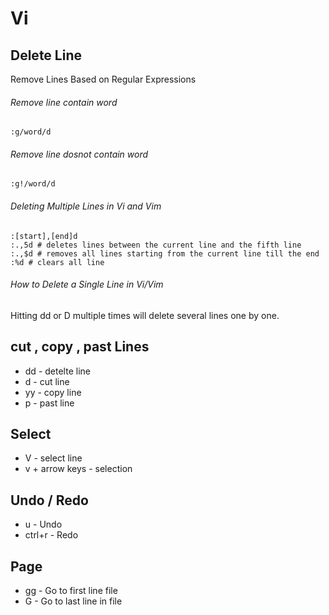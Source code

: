 
# Vi 

## Delete Line
Remove Lines Based on Regular Expressions 
###### Remove line contain word
```
:g/word/d
```
###### Remove line dosnot contain word
```
:g!/word/d
```
######  Deleting Multiple Lines in Vi and Vim 
```
:[start],[end]d
:.,5d # deletes lines between the current line and the fifth line
:.,$d # removes all lines starting from the current line till the end
:%d # clears all line
```
######  How to Delete a Single Line in Vi/Vim 
Hitting dd or D multiple times will delete several lines one by one.

## cut , copy , past Lines

* dd - detelte line
* d  - cut line
* yy - copy line
* p  - past line

## Select
 * V - select line
 * v + arrow keys - selection
   
## Undo / Redo 
* u  - Undo
* ctrl+r - Redo

## Page 
* gg - Go to first line file
* G  - Go to last line in file
